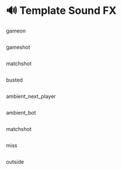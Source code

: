 # 🔊 Template Sound FX

gameon
```text

```
gameshot
```text

```
matchshot
```text

```
busted
```text

```
ambient_next_player
```text

```
ambient_bot
```text

```
matchshot
```text

```
miss
```text

```
outside
```text

```
